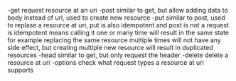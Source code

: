 -get
request resource at an uri
-post
similar to get, but allow adding data to body instead of url, used to create new resource
-put
similar to post, used to replase a resource at uri, put is also idempotent and post is not
a request is idempotent means calling it one or many time will result in the same state
for example replacing the same resource multiple times will not have any side effect, but creating multiple new resource will result in duplicated resources
-head
similar to get, but only request the header
-delete
delete a resource at uri
-options
check what request types a resource at uri supports